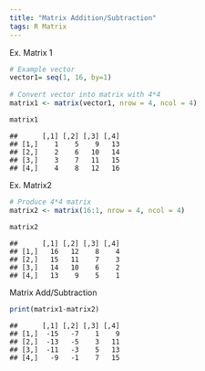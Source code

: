 ```yaml
---
title: "Matrix Addition/Subtraction"
tags: R Matrix
---
```


Ex. Matrix 1

``` r
# Example vector
vector1= seq(1, 16, by=1)
 
# Convert vector into matrix with 4*4
matrix1 <- matrix(vector1, nrow = 4, ncol = 4) 

matrix1
```

    ##      [,1] [,2] [,3] [,4]
    ## [1,]    1    5    9   13
    ## [2,]    2    6   10   14
    ## [3,]    3    7   11   15
    ## [4,]    4    8   12   16

Ex. Matrix2

``` r
# Produce 4*4 matrix
matrix2 <- matrix(16:1, nrow = 4, ncol = 4) 
 
matrix2
```

    ##      [,1] [,2] [,3] [,4]
    ## [1,]   16   12    8    4
    ## [2,]   15   11    7    3
    ## [3,]   14   10    6    2
    ## [4,]   13    9    5    1

Matrix Add/Subtraction

``` r
print(matrix1-matrix2)
```

    ##      [,1] [,2] [,3] [,4]
    ## [1,]  -15   -7    1    9
    ## [2,]  -13   -5    3   11
    ## [3,]  -11   -3    5   13
    ## [4,]   -9   -1    7   15
